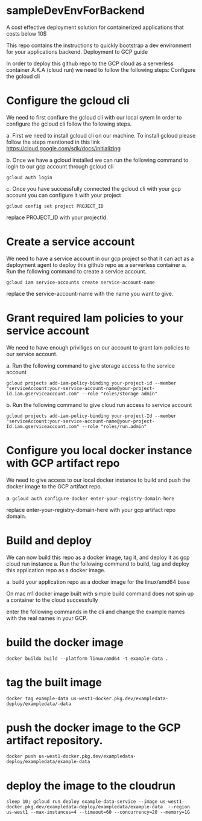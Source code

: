 # sampleDevEnvForBackend
A cost effective deployment solution for containerized applications that costs below 10$

This repo contains the instructions to quickly bootstrap a dev environment for your applications backend.
Deployment to GCP guide

In order to deploy this github repo to the GCP cloud as a serverless 
container A.K.A (cloud run) we need to follow the following steps:
Configure the gcloud cli

# Configure the gcloud cli
We need to first confiure the gcloud cli with our local sytem In order to 
configure the gcloud cli follow the following steps. 

a. First we need to install gcloud cli on our machine. To install gcloud please follow the 
steps mentioned in this link 
https://cloud.google.com/sdk/docs/initializing 

b. Once we have a gcloud installed we can run the following command to login to our gcp account 
through gcloud cli 

`gcloud auth login` 

c. Once you have successfully connected the gcloud cli with your gcp account you can configure it with 
your project 

`gcloud config set project PROJECT_ID` 

replace PROJECT_ID with your projectId.

# Create a service account
We need to have a service account in our gcp project so that it can act as 
a deployment agent to deploy this github repo as a serverless container a. 
Run the following command to create a service account. 

`gcloud iam service-accounts create service-account-name`

replace the service-account-name with the name you want to give.

# Grant required Iam policies to your service account
We need to have enough priviliges on our account to grant Iam policies to 
our service account. 

a. Run the following command to give storage access 
to the service account 

`gcloud projects add-iam-policy-binding your-project-id --member "serviceAccount:your-service-account-name@your-project-id.iam.gserviceaccount.com" --role "roles/storage admin"` 

b. Run the following command to give cloud 
run access to service account 

`gcloud projects add-iam-policy-binding your-project-Id --member "serviceAccount:your-service-account-name@your-project-Id.iam.gserviceaccount.com" --role "roles/run.admin"`


# Configure you local docker instance with GCP artifact repo
We need to give access to our local docker instance to build and push the 
docker image to the GCP artifact repo. 

a. `gcloud auth configure-docker enter-your-registry-domain-here` 

replace enter-your-registry-domain-here with your gcp artifact repo domain.

# Build and deploy
We can now build this repo as a docker image, tag it, and deploy it as gcp 
cloud run instance a. Run the following command to build, tag and deploy 
this application repo as a docker image. 

a. build your application repo as a docker image for the linux/amd64 base

On mac m1 docker image built with simple build command does not spin up a container to the cloud successfully

enter the following commands in the cli and change the example names with the real names in your GCP.

# build the docker image
`docker buildx build --platform linux/amd64 -t example-data .`

# tag the built image
`docker tag example-data us-west1-docker.pkg.dev/exampledata-deploy/exampledata/-data  ` 

# push the docker image to the GCP artifact repository.
`docker push us-west1-docker.pkg.dev/exampledata-deploy/exampledata/example-data`

# deploy the image to the cloudrun
`sleep 10; gcloud run deploy example-data-service --image us-west1-docker.pkg.dev/exampledata-deploy/exampledata/example-data  --region us-west1 --max-instances=4 --timeout=60 --concurrency=20 --memory=1G`

